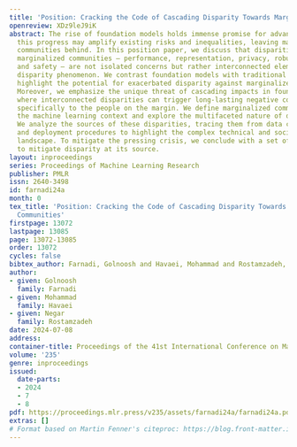 ```yaml
---
title: 'Position: Cracking the Code of Cascading Disparity Towards Marginalized Communities'
openreview: XDz9leJ9iK
abstract: The rise of foundation models holds immense promise for advancing AI, but
  this progress may amplify existing risks and inequalities, leaving marginalized
  communities behind. In this position paper, we discuss that disparities towards
  marginalized communities – performance, representation, privacy, robustness, interpretability
  and safety – are not isolated concerns but rather interconnected elements of a cascading
  disparity phenomenon. We contrast foundation models with traditional models and
  highlight the potential for exacerbated disparity against marginalized communities.
  Moreover, we emphasize the unique threat of cascading impacts in foundation models,
  where interconnected disparities can trigger long-lasting negative consequences,
  specifically to the people on the margin. We define marginalized communities within
  the machine learning context and explore the multifaceted nature of disparities.
  We analyze the sources of these disparities, tracing them from data creation, training
  and deployment procedures to highlight the complex technical and socio-technical
  landscape. To mitigate the pressing crisis, we conclude with a set of calls to action
  to mitigate disparity at its source.
layout: inproceedings
series: Proceedings of Machine Learning Research
publisher: PMLR
issn: 2640-3498
id: farnadi24a
month: 0
tex_title: 'Position: Cracking the Code of Cascading Disparity Towards Marginalized
  Communities'
firstpage: 13072
lastpage: 13085
page: 13072-13085
order: 13072
cycles: false
bibtex_author: Farnadi, Golnoosh and Havaei, Mohammad and Rostamzadeh, Negar
author:
- given: Golnoosh
  family: Farnadi
- given: Mohammad
  family: Havaei
- given: Negar
  family: Rostamzadeh
date: 2024-07-08
address:
container-title: Proceedings of the 41st International Conference on Machine Learning
volume: '235'
genre: inproceedings
issued:
  date-parts:
  - 2024
  - 7
  - 8
pdf: https://proceedings.mlr.press/v235/assets/farnadi24a/farnadi24a.pdf
extras: []
# Format based on Martin Fenner's citeproc: https://blog.front-matter.io/posts/citeproc-yaml-for-bibliographies/
---
```

